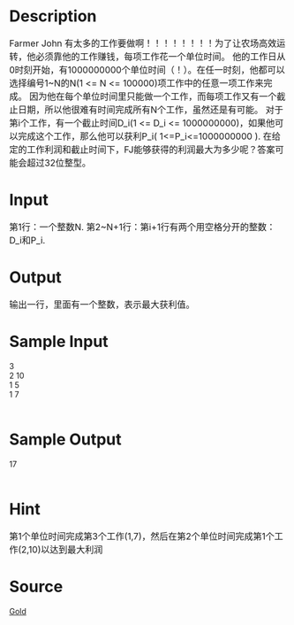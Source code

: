 
# Description

<div class="content"><p><span style="font-size: medium">Farmer John 有太多的工作要做啊！！！！！！！！为了让农场高效运转，他必须靠他的工作赚钱，每项工作花一个单位时间。 他的工作日从0时刻开始，有1000000000个单位时间（！）。在任一时刻，他都可以选择编号1~N的N(1 &lt;= N &lt;= 100000)项工作中的任意一项工作来完成。 因为他在每个单位时间里只能做一个工作，而每项工作又有一个截止日期，所以他很难有时间完成所有N个工作，虽然还是有可能。 对于第i个工作，有一个截止时间D_i(1 &lt;= D_i &lt;= 1000000000)，如果他可以完成这个工作，那么他可以获利P_i( 1&lt;=P_i&lt;=1000000000 ). 在给定的工作利润和截止时间下，FJ能够获得的利润最大为多少呢？答案可能会超过32位整型。 </span></p></div>

# Input

<div class="content"><p><span style="font-size: medium">第1行：一个整数N. 第2~N+1行：第i+1行有两个用空格分开的整数：D_i和P_i. </span></p></div>

# Output

<div class="content"><p><span style="font-size: medium">输出一行，里面有一个整数，表示最大获利值。 </span></p></div>

# Sample Input

<div class="content"><span class="sampledata">3<br/>
2 10<br/>
1 5<br/>
1 7<br/>
<br/>
</span></div>

# Sample Output

<div class="content"><span class="sampledata">17<br/>
<br/>
</span></div>

# Hint

<div class="content"><p></p><p><span style="font-size: medium">第1个单位时间完成第3个工作(1,7)，然后在第2个单位时间完成第1个工作(2,10)以达到最大利润 </span></p><p></p></div>

# Source

<div class="content"><p><a href="problemset.php?search=Gold">Gold</a></p></div>

